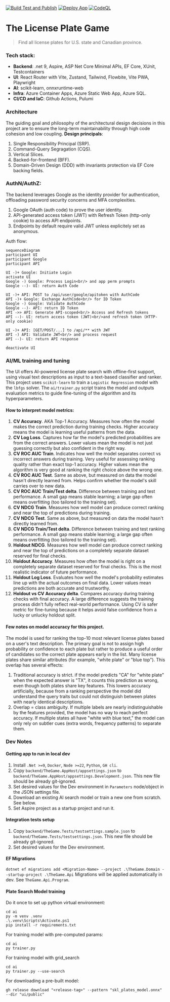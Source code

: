 [![Build Test and Publish](https://github.com/aspirinonfire/thegame/actions/workflows/build.yml/badge.svg?branch=master)](https://github.com/aspirinonfire/thegame/actions/workflows/build.yml)
[![Deploy App](https://github.com/aspirinonfire/thegame/actions/workflows/deploy.yml/badge.svg?branch=master)](https://github.com/aspirinonfire/thegame/actions/workflows/deploy.yml)
[![CodeQL](https://github.com/aspirinonfire/thegame/actions/workflows/github-code-scanning/codeql/badge.svg?branch=master)](https://github.com/aspirinonfire/thegame/actions/workflows/github-code-scanning/codeql)

# The License Plate Game

> Find all license plates for U.S. state and Canadian province.

### Tech stack:
* __Backend__: .net 9, Aspire, ASP Net Core Minimal APIs, EF Core, XUnit, Testcontainers
* __UI__: React Router with Vite, Zustand, Tailwind, Flowbite, Vite PWA, Playwright
* __AI__: scikit-learn, onnxruntime-web
* __Infra__: Azure Container Apps, Azure Static Web App, Azure SQL.
* __CI/CD and IaC__: Github Actions, Pulumi

### Architecture
The guiding goal and philosophy of the architectural design decisions in this project are to ensure the long-term maintainability through high code cohesion and low coupling.
__Design principals__:
1. Single Responsibility Principal (SRP).
1. Command-Query Segragation (CQS).
1. Vertical Slices.
1. Backed-for-frontend (BFF).
1. Domain-Driven Design (DDD) with invariants protection via EF Core backing fields.

### AuthN/AuthZ:
The backend leverages Google as the identity provider for authentication, offloading password security concerns and MFA complexities.
1. Google OAuth (auth code) to prove the user identity.
1. API-generated access token (JWT) with Refresh Token (http-only cookie) to access API endpoints.
1. Endpoints by default require valid JWT unless explicitely set as anonymous.

Auth flow:
```mermaid
sequenceDiagram
participant UI
participant Google
participant API

UI -)+ Google: Initiate Login
activate UI
Google -) Google: Process Login<br/> and app perm prompts
Google --)- UI: return Auth Code

UI -)+ API: POST to /api/user/google/apitoken with AuthCode
API -)+ Google: Exchange AuthCode<br/> for ID Token
Google -) Google: Validate AuthCode
Google --)- API: return ID Token
API ->> API: Generate API-scoped<br/> Access and Refresh tokens
API --)- UI: return access token (JWT)<br/>and refresh token (HTTP-only cookie)

UI -)+ API: [GET/POST/...] to /api/** with JWT
API -) API: Validate JWT<br/> and process request
API --)- UI: return API response

deactivate UI

```

### AI/ML training and tuning
The UI offers AI-powered license plate search with offline-first support, using visual text descriptions as input to a text-based classifier and ranker. This project uses `scikit-learn` to train a `Logistic Regression` model with the `lbfgs` solver. The `ai/trainer.py` script trains the model and outputs evaluation metrics to guide fine-tuning of the algorithm and its hyperparameters.

#### How to interpret model metrics:
1. __CV Accuracy__. AKA Top-1 Accuracy. Measures how often the model makes the correct prediction during training checks. Higher accuracy means the model is learning useful patterns from the data.
1. __CV Log Loss__. Captures how far the model's predicted probabilities are from the correct answers.
Lower values mean the model is not just guessing correctly but also confident in the right way.
1. __CV ROC AUC Train__. Indicates how well the model separates correct vs incorrect answers during training. Very useful for assessing ranking quality rather than exact top-1 accuracy.
Higher values mean the algorithm is very good at ranking the right choice above the wrong one.
1. __CV ROC AUC Test__. Same as above, but measured on data the model hasn't directly learned from.
Helps confirm whether the model's skill carries over to new data.
1. __CV ROC AUC Train/Test delta__. Difference between training and test performance. A small gap means stable learning; a large gap often means overfitting (too tailored to the training set).
1. __CV NDCG Train__. Measures how well model can produce correct ranking and near the top of predictions during training.
1. __CV NDCG Test__. Same as above, but measured on data the model hasn't directly learned from.
1. __CV NDCG Train/Test delta__. Difference between training and test ranking performance. A small gap means stable learning; a large gap often means overfitting (too tailored to the training set).
1. __Holdout NDCG__. Measures how well model can produce correct ranking and near the top of predictions on a completely separate dataset reserved for final checks.
1. __Holdout Accuracy__. Measures how often the model is right on a completely separate dataset reserved for final checks.
This is the most realistic indicator of future performance.
1. __Holdout Log Loss__. Evaluates how well the model's probability estimates line up with the actual outcomes on final data.
Lower values mean predictions are both accurate and trustworthy.
1. __Holdout vs CV Accuracy delta__.
Compares accuracy during training checks with final accuracy.
A large difference suggests the training process didn't fully reflect real-world performance.
Using CV is safer metric for fine-tuning because it helps avoid false confidence from a lucky or unlucky holdout split.
#### Few notes on model accuracy for this project.
The model is used for ranking the top-10 most relevant license plates based on a user's text description. The primary goal is not to assign high probability or confidence to each plate but rather to produce a useful order of candidates so the correct plate appears early in the list. Many license plates share similar attributes (for example, "white plate" or "blue top"). This overlap has several effects:
1. Traditional accuracy is strict. if the model predicts "CA" for "white plate" when the expected answer is "TX", it counts this prediction as wrong, even though both plates share key features. This lowers accuracy artificially, because from a ranking perspective the model did understand the query traits but could not distinguish between plates with nearly identical descriptions.
1. Overlap = class ambiguity. If multiple labels are nearly indistinguishable by the features provided, the model has no way to reach perfect accuracy. If multiple states all have "white with blue text," the model can only rely on subtler cues (extra words, frequency patterns) to separate them.

### Dev Notes
#### Getting app to run in local dev
1. Install `.Net >=9`, `Docker`, `Node >=22`, `Python`, `GH cli`.
1. Copy `backend/TheGame.AppHost/appsettings.json` to `backend/TheGame.AppHost/appsettings.Development.json`. This new file should be already git-ignored.
1. Set desired values for the Dev environment in `Parameters` node/object in the JSON settings file.
1. Download an existing AI search model or train a new one from scratch. See below.
1. Set Aspire project as a startup project and run it.
#### Integration tests setup
1. Copy `backend/TheGame.Tests/testsettings.sample.json` to `backend/TheGame.Tests/testsettings.json`. This new file should be already git-ignored.
1. Set desired values for the Dev environment.
#### EF Migrations
`dotnet ef migrations add <Migration-Name> --project .\TheGame.Domain --startup-project .\TheGame.Api`
Migrations will be applied automatically in dev. See `TheGame.Api.Program`.
#### Plate Search Model training
Do it once to set up python virtual environment:
```
cd ai
py -m venv .venv
.\.venv\Scripts\Activate.ps1
pip install -r requirements.txt
```
For training model with pre-computed params:
```
cd ai
py trainer.py
```
For training model with grid_search
```
cd ai
py trainer.py --use-search
```
For downloading a pre-built model:
```
gh release download "<release-tag>" --pattern "skl_plates_model.onnx" --dir "ui/public"
```